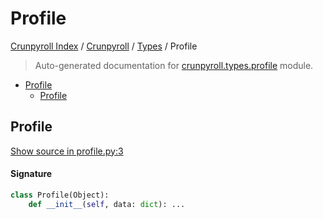 # Profile

[Crunpyroll Index](../../README.md#crunpyroll-index) / [Crunpyroll](../index.md#crunpyroll) / [Types](./index.md#types) / Profile

> Auto-generated documentation for [crunpyroll.types.profile](https://github.com/stefanodvx/crunpyroll/blob/main/crunpyroll/types/profile.py) module.

- [Profile](#profile)
  - [Profile](#profile-1)

## Profile

[Show source in profile.py:3](https://github.com/stefanodvx/crunpyroll/blob/main/crunpyroll/types/profile.py#L3)

#### Signature

```python
class Profile(Object):
    def __init__(self, data: dict): ...
```